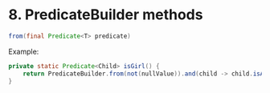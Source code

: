 # 8. PredicateBuilder methods

```java
from(final Predicate<T> predicate)
```

Example:

```java
private static Predicate<Child> isGirl() {
    return PredicateBuilder.from(not(nullValue)).and(child -> child.isAssignableFrom(Girl.class));
}
```
